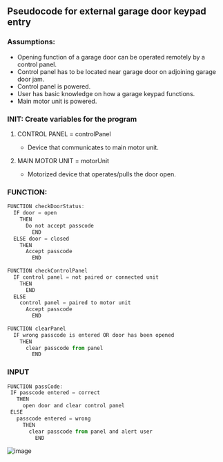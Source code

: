 ## Pseudocode for external garage door keypad entry 

### Assumptions:
  - Opening function of a garage door can be operated remotely by a control panel.
  - Control panel has to be located near garage door on adjoining garage door jam.
  - Control panel is powered.
  - User has basic knowledge on how a garage keypad functions.
  - Main motor unit is powered.

### INIT: Create variables for the program
1. CONTROL PANEL = controlPanel
    - Device that communicates to main motor unit.

2. MAIN MOTOR UNIT = motorUnit
    - Motorized device that operates/pulls the door open.  

### FUNCTION:
 
```js
FUNCTION checkDoorStatus:
  IF door = open
    THEN
      Do not accept passcode
        END
  ELSE door = closed
    THEN
      Accept passcode
        END
        
FUNCTION checkControlPanel
  IF control panel = not paired or connected unit
    THEN
      END
  ELSE 
    control panel = paired to motor unit
      Accept passcode
        END
      
FUNCTION clearPanel
  IF wrong passcode is entered OR door has been opened
    THEN
      clear passcode from panel
        END
 ```
 ### INPUT
 
 ```js
 FUNCTION passCode:
  IF passcode entered = correct
    THEN
      open door and clear control panel     
  ELSE 
    passcode entered = wrong  
      THEN
        clear passcode from panel and alert user
          END
 ```
![image](https://user-images.githubusercontent.com/101759410/189179621-ff23df61-89fc-4b74-9b3e-10f0a6d956a6.png)

